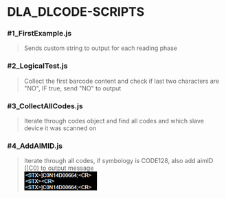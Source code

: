 # DLA_DLCODE-SCRIPTS
### #1_FirstExample.js
> Sends custom string to output for each reading phase
### #2_LogicalTest.js
> Collect the first barcode content and check if last two characters are "NO", IF true, send "NO" to output
### #3_CollectAllCodes.js
> Iterate through codes object and find all codes and which slave device it was scanned on
### #4_AddAIMID.js
> Iterate through all codes, if symbology is CODE128, also add aimID (]C0) to output message<br>
![#4_AddAIMID_img](https://raw.githubusercontent.com/joeraven0/DLA_DL.Code_Scripts/master/assets/%234.png)
